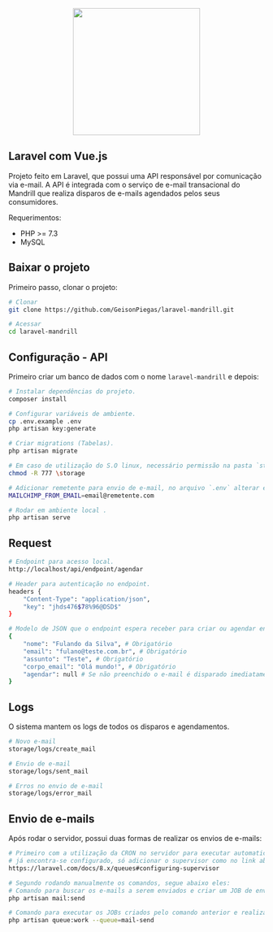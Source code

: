 <p align="center"><a href="https://laravel.com" target="_blank"><img src="https://raw.githubusercontent.com/laravel/art/master/logo-lockup/5%20SVG/2%20CMYK/1%20Full%20Color/laravel-logolockup-cmyk-red.svg" width="250"></a></p>

## Laravel com Vue.js

Projeto feito em Laravel, que possui uma API responsável por comunicação via e-mail. A API é integrada com o serviço de e-mail transacional do Mandrill que realiza disparos de e-mails agendados pelos seus consumidores.

Requerimentos:
- PHP >= 7.3
- MySQL

## Baixar o projeto
Primeiro passo, clonar o projeto:
``` bash
# Clonar
git clone https://github.com/GeisonPiegas/laravel-mandrill.git

# Acessar
cd laravel-mandrill
```

## Configuração - API
Primeiro criar um banco de dados com o nome `laravel-mandrill` e depois:
``` bash
# Instalar dependências do projeto.
composer install

# Configurar variáveis de ambiente.
cp .env.example .env
php artisan key:generate

# Criar migrations (Tabelas).
php artisan migrate

# Em caso de utilização do S.O linux, necessário permissão na pasta `storage` para os logs.
chmod -R 777 \storage

# Adicionar remetente para envio de e-mail, no arquivo `.env` alterar email@remetente.com pelo e-mail do remetente.
MAILCHIMP_FROM_EMAIL=email@remetente.com

# Rodar em ambiente local .
php artisan serve
```

## Request
``` bash
# Endpoint para acesso local.
http://localhost/api/endpoint/agendar

# Header para autenticação no endpoint.
headers {
    "Content-Type": "application/json",
    "key": "jhds476$78%96@DSD$"
}

# Modelo de JSON que o endpoint espera receber para criar ou agendar envio de e-mail.
{
	"nome": "Fulando da Silva", # Obrigatório
	"email": "fulano@teste.com.br", # Obrigatório
	"assunto": "Teste", # Obrigatório
	"corpo_email": "Olá mundo!", # Obrigatório
	"agendar": null # Se não preenchido o e-mail é disparado imediatamente, e se preenchido, o sistema agenda o disparo.
}
```

## Logs
O sistema mantem os logs de todos os disparos e agendamentos.

``` bash
# Novo e-mail
storage/logs/create_mail

# Envio de e-mail
storage/logs/sent_mail

# Erros no envio de e-mail
storage/logs/error_mail
```

## Envio de e-mails
Após rodar o servidor, possui duas formas de realizar os envios de e-mails:
``` bash
# Primeiro com a utilização da CRON no servidor para executar automaticamente os comandos, 
# já encontra-se configurado, só adicionar o supervisor como no link abaixo.
https://laravel.com/docs/8.x/queues#configuring-supervisor

# Segundo rodando manualmente os comandos, segue abaixo eles:
# Comando para buscar os e-mails a serem enviados e criar um JOB de envio.
php artisan mail:send

# Comando para executar os JOBs criados pelo comando anterior e realizar os envios.
php artisan queue:work --queue=mail-send
```